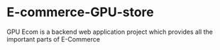 # E-commerce-GPU-store
GPU Ecom is a backend web application project which provides all the important parts of E-Commerce
